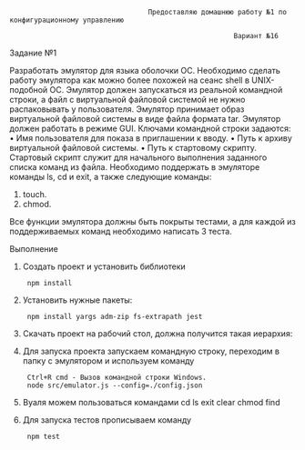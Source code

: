                                       Предоставляю домашнюю работу №1 по конфигурационному управлению

                                                           Вариант №16
Задание №1

Разработать эмулятор для языка оболочки ОС. Необходимо сделать работу
эмулятора как можно более похожей на сеанс shell в UNIX-подобной ОС.
Эмулятор должен запускаться из реальной командной строки, а файл с
виртуальной файловой системой не нужно распаковывать у пользователя.
Эмулятор принимает образ виртуальной файловой системы в виде файла формата
tar. Эмулятор должен работать в режиме GUI.
Ключами командной строки задаются:
• Имя пользователя для показа в приглашении к вводу.
• Путь к архиву виртуальной файловой системы.
• Путь к стартовому скрипту.
Стартовый скрипт служит для начального выполнения заданного списка
команд из файла.
Необходимо поддержать в эмуляторе команды ls, cd и exit, а также
следующие команды:
1. touch.
2. chmod.

Все функции эмулятора должны быть покрыты тестами, а для каждой из
поддерживаемых команд необходимо написать 3 теста.


Выполнение
1. Создать проект и установить библиотеки

        npm install
2. Установить нужные пакеты:

        npm install yargs adm-zip fs-extrapath jest

 3. Скачать проект на рабочий стол, должна получится такая иерархия:

4. Для запуска проекта запускаем командную строку, переходим в папку с эмулятором и используем команду

        Ctrl+R cmd - Вызов командной строки Windows.
        node src/emulator.js --config=./config.json

5. Вуаля можем пользоваться командами cd ls exit clear chmod find

6. Для запуска тестов прописываем команду

        npm test

   

